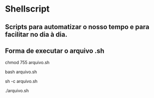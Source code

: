 # Shellscript
## Scripts para automatizar o nosso tempo e para facilitar no dia à dia. <br>

## Forma de executar o arquivo .sh

chmod 755 arquivo.sh

bash arquivo.sh

sh -c arquivo.sh

./arquivo.sh
